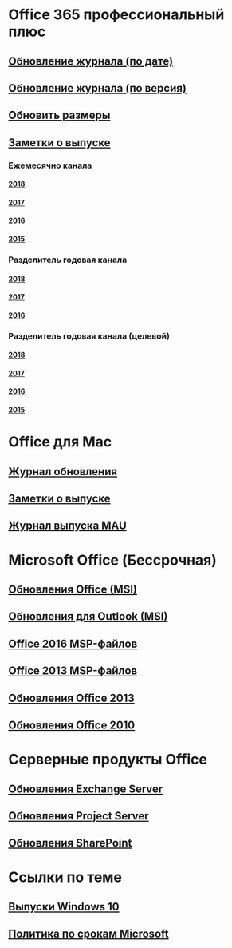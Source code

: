 # Office 365 профессиональный плюс
## [Обновление журнала (по дате)](update-history-office365-proplus-by-date.md)
## [Обновление журнала (по версия)](update-history-office365-proplus-by-version.md)
## [Обновить размеры](download-sizes-office365-proplus-updates.md)

## [Заметки о выпуске](release-notes-office365-proplus.md)

### Ежемесячно канала
#### [2018](monthly-channel-2018.md)
#### [2017](monthly-channel-2017.md)
#### [2016](monthly-channel-2016.md)
#### [2015](monthly-channel-2015.md)

### Разделитель годовая канала
#### [2018](semi-annual-channel-2018.md)
#### [2017](semi-annual-channel-2017.md)
#### [2016](semi-annual-channel-2016.md)

### Разделитель годовая канала (целевой)
#### [2018](semi-annual-channel-targeted-2018.md)
#### [2017](semi-annual-channel-targeted-2017.md)
#### [2016](semi-annual-channel-targeted-2016.md)
#### [2015](semi-annual-channel-targeted-2015.md)

# Office для Mac
## [Журнал обновления](update-history-office-for-mac.md)
## [Заметки о выпуске](release-notes-office-for-mac.md)
## [Журнал выпуска MAU](release-history-microsoft-autoupdate.md)

# Microsoft Office (Бессрочная)
## [Обновления Office (MSI)](office-updates-msi.md)
## [Обновления для Outlook (MSI)](outlook-updates-msi.md)
## [Office 2016 MSP-файлов](msp-files-office-2016.md)
## [Office 2013 MSP-файлов](msp-files-office-2013.md)
## [Обновления Office 2013](update-history-office-2013.md)
## [Обновления Office 2010](update-history-office-2010-click-to-run.md)

# Серверные продукты Office
## [Обновления Exchange Server](https://technet.microsoft.com/library/hh135098(v=exchg.150).aspx)
## [Обновления Project Server](project-server-updates.md)
## [Обновления SharePoint](sharepoint-updates.md)

# Ссылки по теме
## [Выпуски Windows 10](https://www.microsoft.com/itpro/windows-10/release-information)
## [Политика по срокам Microsoft](https://support.microsoft.com/lifecycle)


